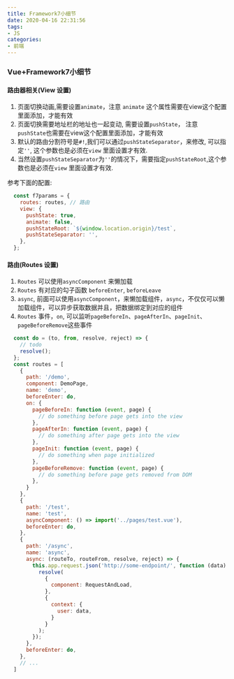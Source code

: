```yaml
---
title: Framework7小细节
date: 2020-04-16 22:31:56
tags:
- JS
categories:
- 前端
---
```


### Vue+Framework7小细节

#### 路由器相关(View 设置)
1. 页面切换动画,需要设置`animate`，注意 `animate` 这个属性需要在view这个配置里面添加，才能有效
2. 页面切换需要地址栏的地址也一起变动, 需要设置`pushState`， 注意 `pushState`也需要在view这个配置里面添加，才能有效
3. 默认的路由分割符号是`#!`,我们可以通过`pushStateSeparator`，来修改, 可以指定`''`, 这个参数也是必须在`view` 里面设置才有效.
4. 当然设置`pushStateSeparator`为`''`的情况下，需要指定`pushStateRoot`,这个参数也是必须在`view` 里面设置才有效.
<!-- more -->
参考下面的配置:
```js
  const f7params = {
    routes: routes, // 路由
    view: {
      pushState: true,
      animate: false,
      pushStateRoot: `${window.location.origin}/test`,
      pushStateSeparator: '',
    },
  };
```

#### 路由(Routes 设置)
1. `Routes` 可以使用`asyncComponent` 来懒加载
2. `Routes` 有对应的勾子函数 `beforeEnter`, `beforeLeave`
3. `async`, 前面可以使用`asyncComponent`，来懒加载组件，`async`，不仅仅可以懒加载组件，可以异步获取数据并且，把数据绑定到对应的组件
4. `Routes` 事件，`on`, 可以监听`pageBeforeIn`、`pageAfterIn`、`pageInit`、`pageBeforeRemove`这些事件
```js
  const do = (to, from, resolve, reject) => {
    // todo
    resolve();
  };
  const routes = [
    {
      path: '/demo',
      component: DemoPage,
      name: 'demo',
      beforeEnter: do,
      on: {
        pageBeforeIn: function (event, page) {
          // do something before page gets into the view
        },
        pageAfterIn: function (event, page) {
          // do something after page gets into the view
        },
        pageInit: function (event, page) {
          // do something when page initialized
        },
        pageBeforeRemove: function (event, page) {
          // do something before page gets removed from DOM
        },
      }
    },
    {
      path: '/test',
      name: 'test',
      asyncComponent: () => import('../pages/test.vue'),
      beforeEnter: do,
    },
    {
      path: '/async',
      name: 'async',
      async: (routeTo, routeFrom, resolve, reject) => {
        this.app.request.json('http://some-endpoint/', function (data) {
          resolve(
            {
              component: RequestAndLoad,
            },
            {
              context: {
                user: data,
              }
            }
          );
        });
      },
      beforeEnter: do,
    },
    // ...
  ]
```